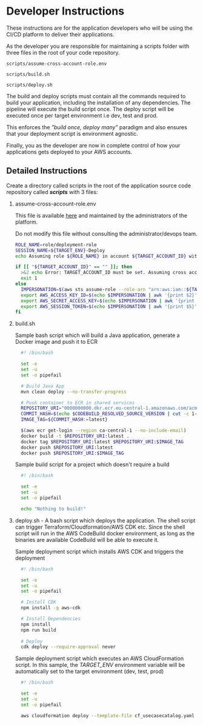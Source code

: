 # Developer Instructions

These instructions are for the application developers who will be using the CI/CD platform to deliver their applications.

As the developer you are responsible for maintaining a scripts folder with three files in the root of your code repository.

```text
scripts/assume-cross-account-role.env

scripts/build.sh

scripts/deploy.sh
```

The build and deploy scripts must contain all the commands required to build your application, including the installation of any dependencies. The pipeline will execute the build script once. The deploy script will be executed once per target environment i.e dev, test and prod.

This enforces the *"build once, deploy many"* paradigm and also ensures that your deployment script is environment agnostic.

Finally, you as the developer are now in complete control of how your applications gets deployed to your AWS accounts.

## Detailed Instructions

Create a directory called scripts in the root of the application source code repository called ***scripts*** with 3 files:

1. assume-cross-account-role.env

    This file is available [here](../scripts/assume-cross-account-role.env) and maintained by the administrators of the platform.

    Do not modify this file without consulting the administrator/devops team.

    ```bash
    ROLE_NAME=role/deployment-role
    SESSION_NAME=${TARGET_ENV}-Deploy
    echo Assuming role ${ROLE_NAME} in account ${TARGET_ACCOUNT_ID} with session name ${SESSION_NAME}

    if [[ "${TARGET_ACCOUNT_ID}" == "" ]]; then
      >&2 echo Error: TARGET_ACCOUNT_ID must be set. Assuming cross account role has failed!
      exit 1
    else
      IMPERSONATION=$(aws sts assume-role --role-arn "arn:aws:iam::${TARGET_ACCOUNT_ID}:${ROLE_NAME}" --role-session-name ${SESSION_NAME} --output text | tail -1)
      export AWS_ACCESS_KEY_ID=$(echo $IMPERSONATION | awk '{print $2}')
      export AWS_SECRET_ACCESS_KEY=$(echo $IMPERSONATION | awk '{print $4}')
      export AWS_SESSION_TOKEN=$(echo $IMPERSONATION | awk '{print $5}')
    fi
    ```

1. build.sh

    Sample bash script which will build a Java application, generate a Docker image and push it to ECR

    ```bash
      #! /bin/bash

      set -e
      set -u
      set -o pipefail

      # Build Java App
      mvn clean deploy --no-transfer-progress

      # Push container to ECR in shared services
      REPOSITORY_URI="0000000000.dkr.ecr.eu-central-1.amazonaws.com/acme/roadrunner/rocket-powered-skates"
      COMMIT_HASH=$(echo $CODEBUILD_RESOLVED_SOURCE_VERSION | cut -c 1-7)
      IMAGE_TAG=${COMMIT_HASH:=latest}

      $(aws ecr get-login --region ca-central-1 --no-include-email)
      docker build -t $REPOSITORY_URI:latest .
      docker tag $REPOSITORY_URI:latest $REPOSITORY_URI:$IMAGE_TAG
      docker push $REPOSITORY_URI:latest
      docker push $REPOSITORY_URI:$IMAGE_TAG
    ```

    Sample build script for a project which doesn't require a build

    ```bash
      #! /bin/bash

      set -e
      set -u
      set -o pipefail

      echo "Nothing to build!"
    ```

1. deploy.sh - A bash script which deploys the application. The shell script can trigger Terraform/Cloudformation/AWS CDK etc. Since the shell script will run in the AWS CodeBuild docker environment, as long as the binaries are available CodeBuild will be able to execute it.

    Sample deployment script which installs AWS CDK and triggers the deployment

    ```bash
      #! /bin/bash

      set -e
      set -u
      set -o pipefail

      # Install CDK
      npm install -g aws-cdk

      # Install Dependencies
      npm install
      npm run build
  
      # Deploy
      cdk deploy --require-approval never
    ```

    Sample deployment script which executes an AWS CloudFormation script. In this sample, the *TARGET_ENV* environment variable will be automatically set to the target environment (dev, test, prod)

    ```bash
      #! /bin/bash

      set -e
      set -u
      set -o pipefail

      aws cloudformation deploy --template-file cf_usecasecatalog.yaml --stack-name sample-cfn-stack --no-fail-on-empty-changeset --capabilities CAPABILITY_NAMED_IAM --parameter-overrides Environment=${TARGET_ENV}
    ```
